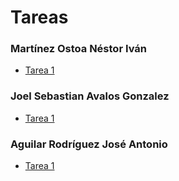 # Tareas
### Martínez Ostoa Néstor Iván
- [Tarea 1](https://www.overleaf.com/read/rvsbvhczzwcj)
### Joel Sebastian Avalos Gonzalez
- [Tarea 1](https://www.overleaf.com/read/tjthdsrrhmfs)
### Aguilar Rodríguez José Antonio
- [Tarea 1](https://es.overleaf.com/5558763117vrmvhxwtqjjv)
